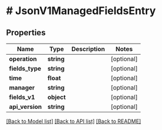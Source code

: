 # # JsonV1ManagedFieldsEntry

## Properties

Name | Type | Description | Notes
------------ | ------------- | ------------- | -------------
**operation** | **string** |  | [optional]
**fields_type** | **string** |  | [optional]
**time** | **float** |  | [optional]
**manager** | **string** |  | [optional]
**fields_v1** | **object** |  | [optional]
**api_version** | **string** |  | [optional]

[[Back to Model list]](../../README.md#models) [[Back to API list]](../../README.md#endpoints) [[Back to README]](../../README.md)
